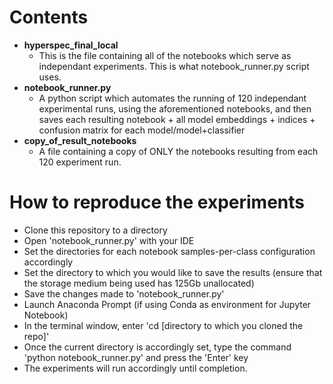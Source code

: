 # Contents

- **hyperspec_final_local**
  - This is the file containing all of the notebooks which serve as independant experiments. This is what notebook_runner.py script uses.
- **notebook_runner.py**
  - A python script which automates the running of 120 independant experimental runs, using the aforementioned notebooks, and then saves each resulting notebook + all model embeddings + indices + confusion matrix for each model/model+classifier
- **copy_of_result_notebooks**
  - A file containing a copy of ONLY the notebooks resulting from each 120 experiment run. 

# How to reproduce the experiments
- Clone this repository to a directory
- Open 'notebook_runner.py' with your IDE
- Set the directories for each notebook samples-per-class configuration accordingly
- Set the directory to which you would like to save the results (ensure that the storage medium being used has 125Gb unallocated)
- Save the changes made to 'notebook_runner.py'
- Launch Anaconda Prompt (if using Conda as environment for Jupyter Notebook)
- In the terminal window, enter 'cd [directory to which you cloned the repo]'
- Once the current directory is accordingly set, type the command 'python notebook_runner.py' and press the 'Enter' key
- The experiments will run accordingly until completion.
